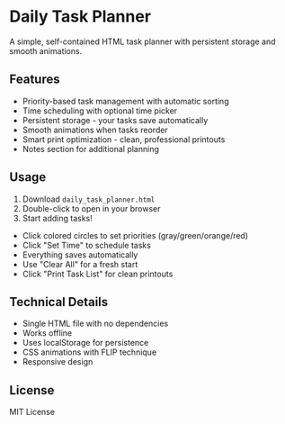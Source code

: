 # Daily Task Planner

A simple, self-contained HTML task planner with persistent storage and smooth animations.

## Features

- Priority-based task management with automatic sorting
- Time scheduling with optional time picker  
- Persistent storage - your tasks save automatically
- Smooth animations when tasks reorder
- Smart print optimization - clean, professional printouts
- Notes section for additional planning

## Usage

1. Download `daily_task_planner.html`
2. Double-click to open in your browser
3. Start adding tasks!

- Click colored circles to set priorities (gray/green/orange/red)
- Click "Set Time" to schedule tasks
- Everything saves automatically
- Use "Clear All" for a fresh start
- Click "Print Task List" for clean printouts

## Technical Details

- Single HTML file with no dependencies
- Works offline
- Uses localStorage for persistence
- CSS animations with FLIP technique
- Responsive design

## License

MIT License